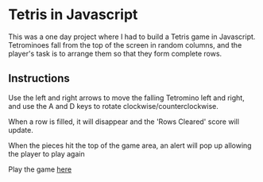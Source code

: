 Tetris in Javascript
====================

This was a one day project where I had to build a Tetris game in Javascript. Tetrominoes fall from the top of the screen in random columns, and the player's task is to arrange them so that they form complete rows.

Instructions
------------

Use the left and right arrows to move the falling Tetromino left and right, and use the A and D keys to rotate clockwise/counterclockwise.

When a row is filled, it will disappear and the 'Rows Cleared' score will update.

When the pieces hit the top of the game area, an alert will pop up allowing the player to play again

Play the game [here](https://rawgit.com/kelseybjames/project_tetris_js/master/index.html)